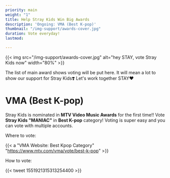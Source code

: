```yaml
---
priority: main
weight: "1"
title: Help Stray Kids Win Big Awards
description: 'Ongoing: VMA (Best K-pop)'
thumbnail: "/img-support/awards-cover.jpg"
duration: Vote everyday!
lastmod: 

---
```

{{< img src="/img-support/awards-cover.jpg" alt="hey STAY, vote Stray Kids now" width="80%" >}}

The list of main award shows voting will be put here. It will mean a lot to show our support for Stray Kids❣️ Let's work together STAY❤️

# VMA (Best K-pop)

Stray Kids is nominated in **MTV Video Music Awards** for the first time!! Vote **Stray Kids "MANIAC"** in **Best K-pop** category! Voting is super easy and you can vote with multiple accounts.

Where to vote:

{{< a "VMA Website: Best Kpop Category" "https://www.mtv.com/vma/vote/best-k-pop" >}}

How to vote:

{{< tweet 1551921315313254400 >}}